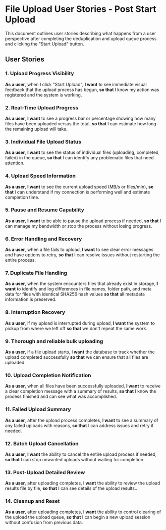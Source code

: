 # File Upload User Stories - Post Start Upload

This document outlines user stories describing what happens from a user perspective after completing the deduplication and upload queue process and clicking the "Start Upload" button.

## User Stories

### 1. Upload Progress Visibility
**As a user**, when I click "Start Upload", **I want** to see immediate visual feedback that the upload process has begun, **so that** I know my action was registered and the system is working.

### 2. Real-Time Upload Progress
**As a user**, **I want** to see a progress bar or percentage showing how many files have been uploaded versus the total, **so that** I can estimate how long the remaining upload will take.

### 3. Individual File Upload Status
**As a user**, **I want** to see the status of individual files (uploading, completed, failed) in the queue, **so that** I can identify any problematic files that need attention.

### 4. Upload Speed Information
**As a user**, **I want** to see the current upload speed (MB/s or files/min), **so that** I can understand if my connection is performing well and estimate completion time.

### 5. Pause and Resume Capability
**As a user**, **I want** to be able to pause the upload process if needed, **so that** I can manage my bandwidth or stop the process without losing progress.

### 6. Error Handling and Recovery
**As a user**, when a file fails to upload, **I want** to see clear error messages and have options to retry, **so that** I can resolve issues without restarting the entire process.

### 7. Duplicate File Handling
**As a user**, when the system encounters files that already exist in storage, **I want** to identify and log differences in file names, folder path, and meta data for files with identical SHA256 hash values **so that** all metadata information is preserved.

### 8. Interruption Recovery
**As a user**, if my upload is interrupted during upload, **I want** the system to pickup from where we left off **so that** we don't repeat the same work.

### 9. Thorough and reliable bulk uploading
**As a user**, if a file upload starts, **I want** the database to track whether the upload completed successfully **so that** we can ensure that all files are uploaded.

### 10. Upload Completion Notification
**As a user**, when all files have been successfully uploaded, **I want** to receive a clear completion message with a summary of results, **so that** I know the process finished and can see what was accomplished.

### 11. Failed Upload Summary
**As a user**, after the upload process completes, **I want** to see a summary of any failed uploads with reasons, **so that** I can address issues and retry if needed.

### 12. Batch Upload Cancellation
**As a user**, **I want** the ability to cancel the entire upload process if needed, **so that** I can stop unwanted uploads without waiting for completion.

### 13. Post-Upload Detailed Review
**As a user**, after uploading completes, **I want** the ability to review the upload results file by file, **so that** I can see details of the upload results..

### 14. Cleanup and Reset
**As a user**, after uploading completes, **I want** the ability to control clearing of the upload the upload queue, **so that** I can begin a new upload session without confusion from previous data.